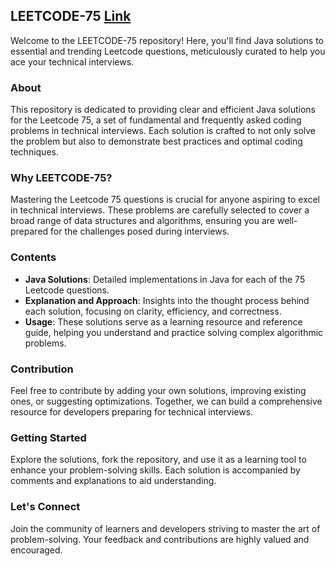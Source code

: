 ## LEETCODE-75 [Link](<https://docs.google.com/document/d/1euwQ4robo4vLm0r3tghAp13jxxfsVklrW7fZ_633qGI/edit?usp=sharing>)

Welcome to the LEETCODE-75 repository! Here, you'll find Java solutions to essential and trending Leetcode questions, meticulously curated to help you ace your technical interviews.

### About

This repository is dedicated to providing clear and efficient Java solutions for the Leetcode 75, a set of fundamental and frequently asked coding problems in technical interviews. Each solution is crafted to not only solve the problem but also to demonstrate best practices and optimal coding techniques.

### Why LEETCODE-75?

Mastering the Leetcode 75 questions is crucial for anyone aspiring to excel in technical interviews. These problems are carefully selected to cover a broad range of data structures and algorithms, ensuring you are well-prepared for the challenges posed during interviews.

### Contents

- **Java Solutions**: Detailed implementations in Java for each of the 75 Leetcode questions.
- **Explanation and Approach**: Insights into the thought process behind each solution, focusing on clarity, efficiency, and correctness.
- **Usage**: These solutions serve as a learning resource and reference guide, helping you understand and practice solving complex algorithmic problems.

### Contribution

Feel free to contribute by adding your own solutions, improving existing ones, or suggesting optimizations. Together, we can build a comprehensive resource for developers preparing for technical interviews.

### Getting Started

Explore the solutions, fork the repository, and use it as a learning tool to enhance your problem-solving skills. Each solution is accompanied by comments and explanations to aid understanding.

### Let's Connect

Join the community of learners and developers striving to master the art of problem-solving. Your feedback and contributions are highly valued and encouraged.
